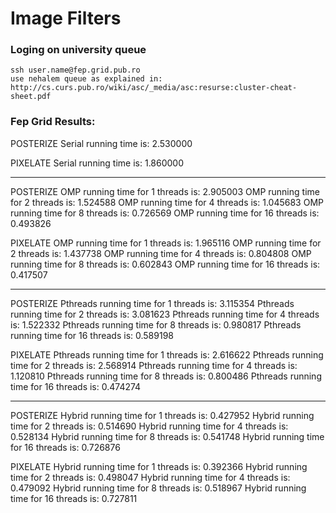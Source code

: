 # Image Filters

### Loging on university queue
```
ssh user.name@fep.grid.pub.ro
use nehalem queue as explained in: http://cs.curs.pub.ro/wiki/asc/_media/asc:resurse:cluster-cheat-sheet.pdf
```

### Fep Grid Results:

POSTERIZE
Serial running time is: 2.530000

PIXELATE
Serial running time is: 1.860000

***********************************************************

POSTERIZE
OMP running time for 1 threads is: 2.905003
OMP running time for 2 threads is: 1.524588
OMP running time for 4 threads is: 1.045683
OMP running time for 8 threads is: 0.726569
OMP running time for 16 threads is: 0.493826

PIXELATE
OMP running time for 1 threads is: 1.965116
OMP running time for 2 threads is: 1.437738
OMP running time for 4 threads is: 0.804808
OMP running time for 8 threads is: 0.602843
OMP running time for 16 threads is: 0.417507

***********************************************************

POSTERIZE
Pthreads running time for 1 threads is: 3.115354
Pthreads running time for 2 threads is: 3.081623
Pthreads running time for 4 threads is: 1.522332
Pthreads running time for 8 threads is: 0.980817
Pthreads running time for 16 threads is: 0.589198

PIXELATE
Pthreads running time for 1 threads is: 2.616622
Pthreads running time for 2 threads is: 2.568914
Pthreads running time for 4 threads is: 1.120810
Pthreads running time for 8 threads is: 0.800486
Pthreads running time for 16 threads is: 0.474274

***********************************************************

POSTERIZE
Hybrid running time for 1 threads is: 0.427952
Hybrid running time for 2 threads is: 0.514690
Hybrid running time for 4 threads is: 0.528134
Hybrid running time for 8 threads is: 0.541748
Hybrid running time for 16 threads is: 0.726876

PIXELATE
Hybrid running time for 1 threads is: 0.392366
Hybrid running time for 2 threads is: 0.498047
Hybrid running time for 4 threads is: 0.479092
Hybrid running time for 8 threads is: 0.518967
Hybrid running time for 16 threads is: 0.727811
